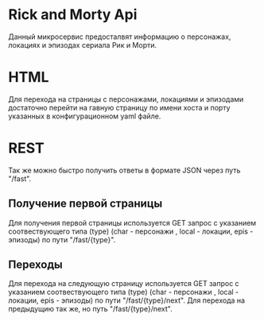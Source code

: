 # Rick and Morty Api
Данный микросервис предосталвят информацию о персонажах, локациях и эпизодах сериала Рик и Морти.

# HTML
Для перехода на страницы с персонажами, локациями и эпизодами достаточно перейти на гавную страницу по имени хоста и порту указанных в конфигурационном yaml файле.

# REST
Так же можно быстро получить ответы в формате JSON через путь "/fast". 
## Получение первой страницы 
Для получения первой страницы используется GET запрос с указанием соотвествующего типа (type) (char - персонажи , local - локации, epis - эпизоды) по пути "/fast/{type}". 
## Переходы 
Для перехода на следующую страницу используется GET запрос с указанием соотвествующего типа (type) (char - персонажи , local - локации, epis - эпизоды) по пути "/fast/{type}/next".
Для перехода на предыдущию так же, но путь "/fast/{type}/next". 

